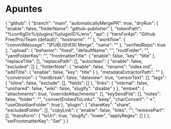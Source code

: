 # Apuntes
{
  "github": {
    "branch": "main",
    "automaticallyMergePR": true,
    "dryRun": {
      "enable": false,
      "folderName": "github-publisher"
    },
    "tokenPath": "%configDir%/plugins/%pluginID%/env",
    "api": {
      "tiersForApi": "Github Free/Pro/Team (default)",
      "hostname": ""
    },
    "workflow": {
      "commitMessage": "[PUBLISHER] Merge",
      "name": ""
    },
    "verifiedRepo": true
  },
  "upload": {
    "behavior": "fixed",
    "defaultName": "",
    "rootFolder": "",
    "yamlFolderKey": "",
    "frontmatterTitle": {
      "enable": false,
      "key": "title"
    },
    "replaceTitle": [],
    "replacePath": [],
    "autoclean": {
      "enable": false,
      "excluded": []
    },
    "folderNote": {
      "enable": false,
      "rename": "index.md",
      "addTitle": {
        "enable": false,
        "key": "title"
      }
    },
    "metadataExtractorPath": ""
  },
  "conversion": {
    "hardbreak": false,
    "dataview": true,
    "censorText": [],
    "tags": {
      "inline": false,
      "exclude": [],
      "fields": []
    },
    "links": {
      "internal": false,
      "unshared": false,
      "wiki": false,
      "slugify": "disable"
    }
  },
  "embed": {
    "attachments": true,
    "overrideAttachments": [],
    "keySendFile": [],
    "notes": false,
    "folder": "",
    "convertEmbedToLinks": "keep",
    "charConvert": "->",
    "useObsidianFolder": true
  },
  "plugin": {
    "shareKey": "share",
    "excludedFolder": [],
    "copyLink": {
      "enable": false,
      "links": "",
      "removePart": [],
      "transform": {
        "toUri": true,
        "slugify": "lower",
        "applyRegex": []
      }
    },
    "setFrontmatterKey": "Set"
  }
}

